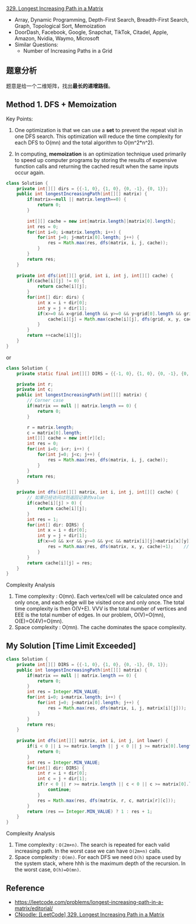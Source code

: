 [329. Longest Increasing Path in a Matrix](https://leetcode.com/problems/longest-increasing-path-in-a-matrix/)

* Array, Dynamic Programming, Depth-First Search, Breadth-First Search, Graph, Topological Sort, Memoization
* DoorDash, Facebook, Google, Snapchat, TikTok, Citadel, Apple, Amazon, Nvidia, Waymo, Microsoft
* Similar Questions:
  * Number of Increasing Paths in a Grid

## 题意分析
题意是给一个二维矩阵，找出**最长的递增路径**。

## Method 1. DFS + Memoization
Key Points:

1. One optimization is that we can use a **set** to prevent the repeat visit in one DFS search. This optimization will reduce the time complexity for each DFS to O(mn) and the total algorithm to O(m^2*n^2).

2. In computing, **memoization** is an optimization technique used primarily to speed up computer programs by storing the results of expensive function calls and returning the cached result when the same inputs occur again.

```java
class Solution {
    private int[][] dirs = {{-1, 0}, {1, 0}, {0, -1}, {0, 1}};
    public int longestIncreasingPath(int[][] matrix) {
        if(matrix==null || matrix.length==0) {
            return 0;
        }
        
        int[][] cache = new int[matrix.length][matrix[0].length];
        int res = 0;
        for(int i=0; i<matrix.length; i++) {
            for(int j=0; j<matrix[0].length; j++) {
                res = Math.max(res, dfs(matrix, i, j, cache));
            }
        }
        return res;
    }
    
    private int dfs(int[][] grid, int i, int j, int[][] cache) {
        if(cache[i][j] != 0) {
            return cache[i][j];
        }
        for(int[] dir: dirs) {
            int x = i + dir[0];
            int y = j + dir[1];
            if(x>=0 && x<grid.length && y>=0 && y<grid[0].length && grid[x][y]>grid[i][j]) {
                cache[i][j] = Math.max(cache[i][j], dfs(grid, x, y, cache));
            }
        }
        return ++cache[i][j];
    }
}
```

or

```java
class Solution {
    private static final int[][] DIRS = {{-1, 0}, {1, 0}, {0, -1}, {0, 1}};

    private int r;
    private int c;
    public int longestIncreasingPath(int[][] matrix) {
        // Corner case
        if(matrix == null || matrix.length == 0) {
            return 0;
        }

        r = matrix.length;
        c = matrix[0].length;
        int[][] cache = new int[r][c];
        int res = 0;
        for(int i=0; i<r; i++) {
            for(int j=0; j<c; j++) {
                res = Math.max(res, dfs(matrix, i, j, cache));
            }
        }
        return res;
    }

    private int dfs(int[][] matrix, int i, int j, int[][] cache) {
        // 如果已经访问过则返回记录的value
        if(cache[i][j] > 0) {
            return cache[i][j];
        }
        int res = 1;
        for(int[] dir: DIRS) {
            int x = i + dir[0];
            int y = j + dir[1];
            if(x>=0 && x<r && y>=0 && y<c && matrix[i][j]>matrix[x][y]) {
                res = Math.max(res, dfs(matrix, x, y, cache)+1);    // 记住路径长度要+1
            }
        }
        return cache[i][j] = res;
    }
}
```
Complexity Analysis
1. Time complexity : O(mn). Each vertex/cell will be calculated once and only once, and each edge will be visited once and only once. The total time complexity is then O(V+E). VVV is the total number of vertices and EEE is the total number of edges. In our problem, O(V)=O(mn), O(E)=O(4V)=O(mn).
2. Space complexity : O(mn). The cache dominates the space complexity.


## My Solution [Time Limit Exceeded]
```java
class Solution {
    private int[][] DIRS = {{-1, 0}, {1, 0}, {0, -1}, {0, 1}};
    public int longestIncreasingPath(int[][] matrix) {
        if(matrix == null || matrix.length == 0) {
            return 0;
        }
        int res = Integer.MIN_VALUE;
        for(int i=0; i<matrix.length; i++) {
            for(int j=0; j<matrix[0].length; j++) {
                res = Math.max(res, dfs(matrix, i, j, matrix[i][j]));
            }
        }
        return res;
    }
    
    private int dfs(int[][] matrix, int i, int j, int lower) {
        if(i < 0 || i >= matrix.length || j < 0 || j >= matrix[0].length || matrix[i][j] < lower) {
            return 0;
        }
        int res = Integer.MIN_VALUE;
        for(int[] dir: DIRS) {
            int r = i + dir[0];
            int c = j + dir[1];
            if(r < 0 || r >= matrix.length || c < 0 || c >= matrix[0].length || matrix[r][c] <= lower) {
                continue;
            }
            res = Math.max(res, dfs(matrix, r, c, matrix[r][c]));
        }
        return (res == Integer.MIN_VALUE) ? 1 : res + 1;
    }
}
```
Complexity Analysis
1. Time complexity : `O(2m+n)`. The search is repeated for each valid increasing path. In the worst case we can have `O(2m+n)` calls.
2. Space complexity : `O(mn)`. For each DFS we need `O(h)` space used by the system stack, where hhh is the maximum depth of the recursion. In the worst case, `O(h)=O(mn)`.



## Reference
* https://leetcode.com/problems/longest-increasing-path-in-a-matrix/editorial/
* [CNoodle: [LeetCode] 329. Longest Increasing Path in a Matrix](https://www.cnblogs.com/cnoodle/p/13361141.html)